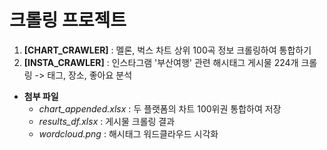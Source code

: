 # 크롤링 프로젝트

1. **[CHART_CRAWLER]** : 멜론, 벅스 차트 상위 100곡 정보 크롤링하여 통합하기
2. **[INSTA_CRAWLER]** : 인스타그램 '부산여행' 관련 해시태그 게시물 224개 크롤링 -> 태그, 장소, 좋아요 분석
- **첨부 파일** 
    - *chart_appended.xlsx* : 두 플랫폼의 차트 100위권 통합하여 저장 
    - *results_df.xlsx* : 게시물 크롤링 결과
    - *wordcloud.png* : 해시태그 워드클라우드 시각화
